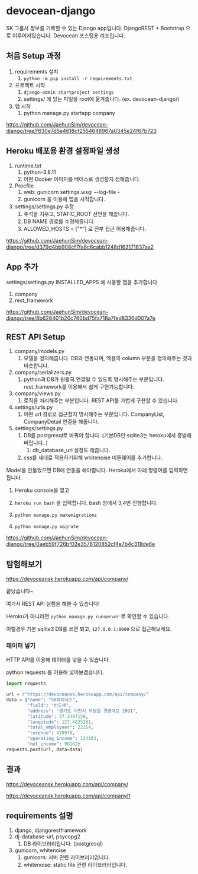 # devocean-django
SK 그룹사 정보를 기록할 수 있는 Django app입니다. DjangoREST + Bootstrap 으로 이루어져있습니다. Devocean 포스팅용 리포입니다.



## 처음 Setup 과정

1. requirements 설치
   1. `python -m pip install -r requirements.txt`
2. 프로젝트 시작
   1. `django-admin startproject settings`
   2. settings/ 에 있는 파일을 root에 옮겨줍니다. (ex. devocean-django/)
3. 앱 시작
   1. python manage.py startapp company

https://github.com/JaehunSim/devocean-django/tree/f630e7d5e4618cf2554648967a0345e24f67b723



## Heroku 배포용 환경 설정파일 생성

1. runtime.txt
   1. python-3.8.11
   2. 어떤 Docker 이미지를 베이스로 생성할지 정해줍니다.
2. Procfile
   1. web: gunicorn settings.wsgi --log-file -
   2. gunicorn 을 이용해 앱을 시작합니다.
3. settings/settings.py 수정
   1. 주석을 지우고, STATIC_ROOT 선언을 해줍니다.
   2. DB NAME 경로를 수정해줍니다.
   3. ALLOWED_HOSTS = ["*"] 로 전부 접근 허용해줍니다.

https://github.com/JaehunSim/devocean-django/tree/d379d4bb908cf7fa8c6cabb1248d163171837aa2



## App 추가

settings/settings.py INSTALLED_APPS 에 사용할 앱을 추가합니다

1. company
2. rest_framework

https://github.com/JaehunSim/devocean-django/tree/8b628401b20c760bd75fa718a7fed8336d007a7e



## REST API Setup

1. company/models.py
   1. 모델을 정의해줍니다. DB와 연동되며, 엑셀의 column 부분을 정의해주는 것과 비슷합니다. 
2. company/serializers.py
   1. python과 DB가 원활히 연결될 수 있도록 명시해주는 부분입니다. rest_framework를 이용해서 쉽게 구현가능합니다.
3. company/views.py
   1. 로직을 처리해주는 부분입니다. REST API를 가볍게 구현할 수 있습니다.
4. settings/urls.py
   1. 어떤 url 경로로 접근할지 명시해주는 부분입니다. CompanyList, CompanyDetail 연결을 해줍니다.
5. settings/settings.py
   1. DB를 postgresql로 바꿔야 합니다. (기본DB인 sqlite3는 heroku에서 증발해버립니다..)
      1. db_database_url 설정도 해줍니다.
   2. css를 제대로 적용하기위해 whitenoise 미들웨어를 추가합니다.



Model을 만들었으면 DB에 연동을 해야합니다. Heroku에서 아래 명령어를 입력하면 됩니다.

1. Heroku console을 열고 

2. `heroku run bash` 을 입력합니다. bash 창에서 3,4번 진행합니다.

3. `python manage.py makemigrations`

4. `python manage.py migrate`

https://github.com/JaehunSim/devocean-django/tree/0aeb59f726bf02e3578120852cf4e7b4c318de6e



## 탐험해보기

https://devoceansk.herokuapp.com/api/company/

끝났습니다~

여기서 REST API 실험을 해볼 수 있습니다!

Heroku가 아니라면 `python manage.py runserver` 로 확인할 수 있습니다. 

이럴경우 기본 sqlite3 DB를 쓰면 되고, `127.0.0.1:8000` 으로 접근해보세요.



### 데이터 넣기

HTTP API를 이용해 데이터를 넣을 수 있습니다.

python requests 를 이용해 넣어보겠습니다.

```python
import requests

url = r"https://devoceansk.herokuapp.com/api/company/"
data = {"name": "SK하이닉스",
        "field": "반도체",
        "address": "경기도 이천시 부발읍 경충대로 2091",
        "latitude": 37.2497159,
        "longitude": 127.4825281,
        "total_employees": 22254,
        "revenue": 429978,
        "operating_income": 124103,
        "net_income": 96162}
requests.post(url, data=data)
```



## 결과

https://devoceansk.herokuapp.com/api/company/

https://devoceansk.herokuapp.com/api/company/1







## requirements 설명

1. django, djangorestframework
2. dj-database-url, psycopg2
   1. DB 라이브러리입니다. (postgresql)
3. gunicorn, whitenoise
   1. gunicorn: 서버 관련 라이브러리입니다. 
   2. whitenoise: static file 관련 라이브러러입니다.

